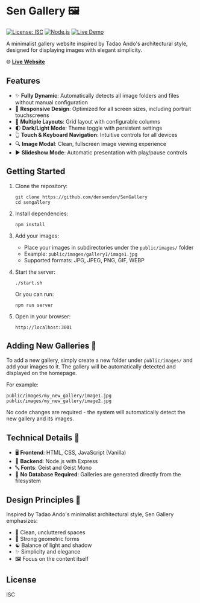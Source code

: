 # Sen Gallery 🖼️

[![License: ISC](https://img.shields.io/badge/License-ISC-blue.svg)](https://opensource.org/licenses/ISC)
[![Node.js](https://img.shields.io/badge/Node.js-Express-green)](https://nodejs.org/)
[![Live Demo](https://img.shields.io/badge/Demo-Live-success)](https://gallery.sen.studio)

A minimalist gallery website inspired by Tadao Ando's architectural style, designed for displaying images with elegant simplicity.

🌐 **[Live Website](https://gallery.sen.studio)**

## Features

- ✨ **Fully Dynamic**: Automatically detects all image folders and files without manual configuration
- 📱 **Responsive Design**: Optimized for all screen sizes, including portrait touchscreens
- 🔲 **Multiple Layouts**: Grid layout with configurable columns
- 🌓 **Dark/Light Mode**: Theme toggle with persistent settings
- 👆 **Touch & Keyboard Navigation**: Intuitive controls for all devices
- 🔍 **Image Modal**: Clean, fullscreen image viewing experience
- ▶️ **Slideshow Mode**: Automatic presentation with play/pause controls

## Getting Started

1. Clone the repository:
   ```
   git clone https://github.com/densenden/SenGallery
   cd sengallery
   ```

2. Install dependencies:
   ```
   npm install
   ```

3. Add your images:
   - Place your images in subdirectories under the `public/images/` folder
   - Example: `public/images/gallery1/image1.jpg`
   - Supported formats: JPG, JPEG, PNG, GIF, WEBP

4. Start the server:
   ```
   ./start.sh
   ```
   Or you can run:
   ```
   npm run server
   ```

5. Open in your browser:
   ```
   http://localhost:3001
   ```

## Adding New Galleries 📁

To add a new gallery, simply create a new folder under `public/images/` and add your images to it. The gallery will be automatically detected and displayed on the homepage.

For example:
```
public/images/my_new_gallery/image1.jpg
public/images/my_new_gallery/image2.jpg
```

No code changes are required - the system will automatically detect the new gallery and its images.

## Technical Details 🔧

- 🖥️ **Frontend**: HTML, CSS, JavaScript (Vanilla)
- 🔄 **Backend**: Node.js with Express
- 🔤 **Fonts**: Geist and Geist Mono
- 💾 **No Database Required**: Galleries are generated directly from the filesystem

## Design Principles 🎨

Inspired by Tadao Ando's minimalist architectural style, Sen Gallery emphasizes:

- 🧹 Clean, uncluttered spaces
- 📐 Strong geometric forms
- ☯️ Balance of light and shadow
- ✨ Simplicity and elegance
- 🖼️ Focus on the content itself

## License

ISC 